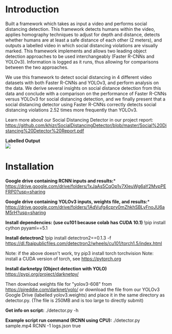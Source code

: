 # Introduction

Built a framework which takes as input a video and performs social distancing detection. This framework detects humans within the video, applies homography techniques to adjust for depth and distance, detects whether humans are at least a safe distance of each other (2 meters), and outputs a labelled video in which social distancing violations are visually marked. This framework implements and allows two leading object detection approaches to be used interchangeably (Faster R-CNNs and YOLOv3). Information is logged as it runs, thus allowing for comparisons between the two approaches. 

We use this framework to detect social distancing in 4 different video datasets with both Faster R-CNNs and YOLOv3, and perform analysis on the data. We derive several insights on social distance detection from this data and conclude with a comparison on the performance of Faster R-CNNs versus YOLOv3 for social distancing detection, and we finally present that a social distancing detector using Faster R-CNNs correctly detects social distancing violations 2.52 times more frequently than YOLOv3.

Learn more about our Social Distancing Detector in our project report: https://github.com/khizr/SocialDistancingDetector/blob/master/Social%20Distancing%20Detector%20Report.pdf

**Labelled Output**
\
![](output.gif)


# Installation

**Google drive containing RCNN inputs and results:***
https://drive.google.com/drive/folders/1xJaAs5CqOp1v7XIeuWg6aY2MvpPEFRP0?usp=sharing

**Google drive containing YOLOv3 inputs, weights file, and results:***
https://drive.google.com/drive/folders/1AdVufg4cprv0mZhkhSBLyFnoJU6aM5rH?usp=sharing

**Install dependencies: (use cu101 because colab has CUDA 10.1)**
!pip install cython pyyaml==5.1

**Install detectron2**
!pip install detectron2==0.1.3 -f https://dl.fbaipublicfiles.com/detectron2/wheels/cu101/torch1.5/index.html

Note: if the above doesn't work, try pip3 install torch torchvision
Note: install a CUDA version of torch, see https://pytorch.org

**Install darknetpy (Object detection with YOLO)**
https://pypi.org/project/darknetpy/

Then download weights file for "yolov3-608" from
https://pjreddie.com/darknet/yolo/
or download the file from our YOLOv3 Google Drive (labelled yolov3.weights) and
place it in the same directory as detector.py. (The file is 250MB and is too large
to directly submit)

**Get info on script:** ./detector.py -h

**Example script run command (RCNN using CPU):** ./detector.py sample.mp4 RCNN -1 logs.json true
